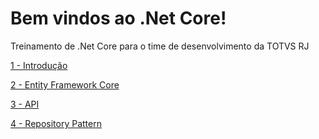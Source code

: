 # Bem vindos ao .Net Core!
Treinamento de .Net Core para o time de desenvolvimento da TOTVS RJ

[1 - Introdução ](https://github.com/leduqueiroz/introducaoaspnetcore/tree/master/netcore-intro)  

[2 - Entity Framework Core ](https://github.com/leduqueiroz/introducaoaspnetcore/tree/master/netcore-entityframeworkcore)  

[3 - API ](https://github.com/leduqueiroz/introducaoaspnetcore/tree/master/netcore-api)  
  
[4 - Repository Pattern ]( https://github.com/leduqueiroz/introducaoaspnetcore/tree/master/netcore-repositorty-pattern)  

 
  
